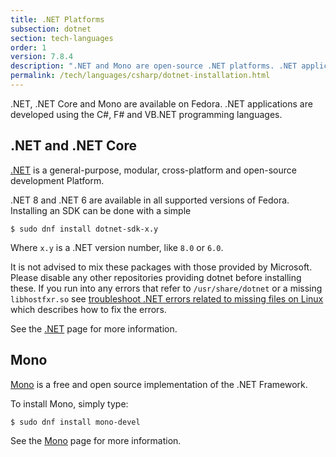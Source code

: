 ```yaml
---
title: .NET Platforms
subsection: dotnet
section: tech-languages
order: 1
version: 7.8.4
description: ".NET and Mono are open-source .NET platforms. .NET applications are developed using the C#, F# and VB.NET programming languages."
permalink: /tech/languages/csharp/dotnet-installation.html
---
```


.NET, .NET Core and Mono are available on Fedora. .NET applications are developed using the C#, F# and VB.NET programming languages.

## .NET and .NET Core

[.NET](https://docs.microsoft.com/en-us/dotnet/core/) is a general-purpose, modular, cross-platform and open-source development Platform.

.NET 8 and .NET 6 are available in all supported versions of Fedora. Installing an SDK can be done with a simple

```
$ sudo dnf install dotnet-sdk-x.y
```

Where `x.y` is a .NET version number, like `8.0` or `6.0`.

It is not advised to mix these packages with those provided by Microsoft. Please disable any other repositories providing dotnet before installing these. If you run into any errors that refer to `/usr/share/dotnet` or a missing `libhostfxr.so` see [troubleshoot .NET errors related to missing files on Linux](https://learn.microsoft.com/en-us/dotnet/core/install/linux-package-mixup) which describes how to fix the errors.

See the [.NET](../dotnet/dotnetcore.html) page for more information.

## Mono

[Mono](http://www.mono-project.com/) is a free and open source implementation of the .NET Framework.

To install Mono, simply type:

```
$ sudo dnf install mono-devel
```

See the [Mono](mono.html) page for more information.

